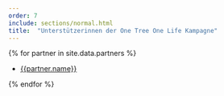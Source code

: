 ```yaml
---
order: 7
include: sections/normal.html
title:  "Unterstützerinnen der One Tree One Life Kampagne"
---
```

{% for partner in site.data.partners %}
- [{{partner.name}}]({{partner.link}})

{% endfor %}
